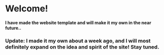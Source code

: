 # Welcome!

#### I have made the website template and will make it my own in the near future..

### Update: I made it my own about a week ago, and I will most definitely expand on the idea and spirit of the site! Stay tuned.
